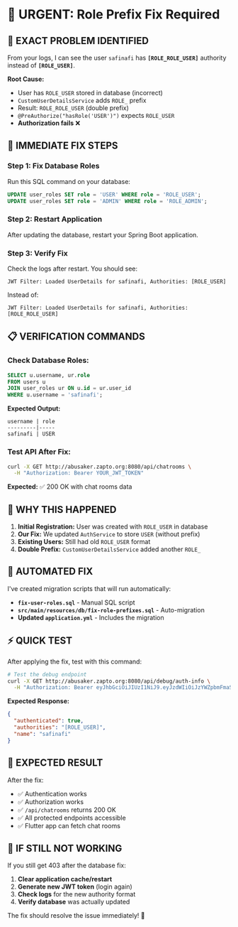 # 🚨 URGENT: Role Prefix Fix Required

## 🎯 **EXACT PROBLEM IDENTIFIED**

From your logs, I can see the user `safinafi` has **`[ROLE_ROLE_USER]`** authority instead of **`[ROLE_USER]`**.

**Root Cause:**
- User has `ROLE_USER` stored in database (incorrect)
- `CustomUserDetailsService` adds `ROLE_` prefix
- Result: `ROLE_ROLE_USER` (double prefix)
- `@PreAuthorize("hasRole('USER')")` expects `ROLE_USER`
- **Authorization fails** ❌

## 🔧 **IMMEDIATE FIX STEPS**

### **Step 1: Fix Database Roles**

Run this SQL command on your database:

```sql
UPDATE user_roles SET role = 'USER' WHERE role = 'ROLE_USER';
UPDATE user_roles SET role = 'ADMIN' WHERE role = 'ROLE_ADMIN';
```

### **Step 2: Restart Application**

After updating the database, restart your Spring Boot application.

### **Step 3: Verify Fix**

Check the logs after restart. You should see:
```
JWT Filter: Loaded UserDetails for safinafi, Authorities: [ROLE_USER]
```

Instead of:
```
JWT Filter: Loaded UserDetails for safinafi, Authorities: [ROLE_ROLE_USER]
```

## 📋 **VERIFICATION COMMANDS**

### **Check Database Roles:**
```sql
SELECT u.username, ur.role 
FROM users u 
JOIN user_roles ur ON u.id = ur.user_id 
WHERE u.username = 'safinafi';
```

**Expected Output:**
```
username | role
---------|-----
safinafi | USER
```

### **Test API After Fix:**
```bash
curl -X GET http://abusaker.zapto.org:8080/api/chatrooms \
  -H "Authorization: Bearer YOUR_JWT_TOKEN"
```

**Expected:** ✅ 200 OK with chat rooms data

## 🎯 **WHY THIS HAPPENED**

1. **Initial Registration:** User was created with `ROLE_USER` in database
2. **Our Fix:** We updated `AuthService` to store `USER` (without prefix)
3. **Existing Users:** Still had old `ROLE_USER` format
4. **Double Prefix:** `CustomUserDetailsService` added another `ROLE_`

## 🚀 **AUTOMATED FIX**

I've created migration scripts that will run automatically:

- **`fix-user-roles.sql`** - Manual SQL script
- **`src/main/resources/db/fix-role-prefixes.sql`** - Auto-migration
- **Updated `application.yml`** - Includes the migration

## ⚡ **QUICK TEST**

After applying the fix, test with this command:

```bash
# Test the debug endpoint
curl -X GET http://abusaker.zapto.org:8080/api/debug/auth-info \
  -H "Authorization: Bearer eyJhbGciOiJIUzI1NiJ9.eyJzdWIiOiJzYWZpbmFmaSIsImlhdCI6MTc0ODA3Nzc3NiwiZXhwIjoxNzQ4MTY0MTc2fQ._O6Nbq5e79PdG2BRfon9VpYc7ppxlMeDA4ideQd0N9E"
```

**Expected Response:**
```json
{
  "authenticated": true,
  "authorities": "[ROLE_USER]",
  "name": "safinafi"
}
```

## 🎉 **EXPECTED RESULT**

After the fix:
- ✅ Authentication works
- ✅ Authorization works  
- ✅ `/api/chatrooms` returns 200 OK
- ✅ All protected endpoints accessible
- ✅ Flutter app can fetch chat rooms

## 🔄 **IF STILL NOT WORKING**

If you still get 403 after the database fix:

1. **Clear application cache/restart**
2. **Generate new JWT token** (login again)
3. **Check logs** for the new authority format
4. **Verify database** was actually updated

The fix should resolve the issue immediately! 🎯
